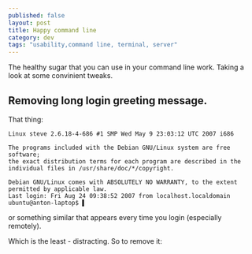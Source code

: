 ```yaml
---
published: false
layout: post
title: Happy command line
category: dev
tags: "usability,command line, terminal, server"
---
```


The healthy sugar that you can use in your command line work. Taking a look at some convinient tweaks.

## Removing long login greeting message.
That thing:
```
Linux steve 2.6.18-4-686 #1 SMP Wed May 9 23:03:12 UTC 2007 i686

The programs included with the Debian GNU/Linux system are free software;
the exact distribution terms for each program are described in the
individual files in /usr/share/doc/*/copyright.

Debian GNU/Linux comes with ABSOLUTELY NO WARRANTY, to the extent
permitted by applicable law.
Last login: Fri Aug 24 09:38:52 2007 from localhost.localdomain
ubuntu@anton-laptop$ ▌
```
or something similar that appears every time you login (especially remotely).

Which is the least - distracting. So to remove it:
```

```